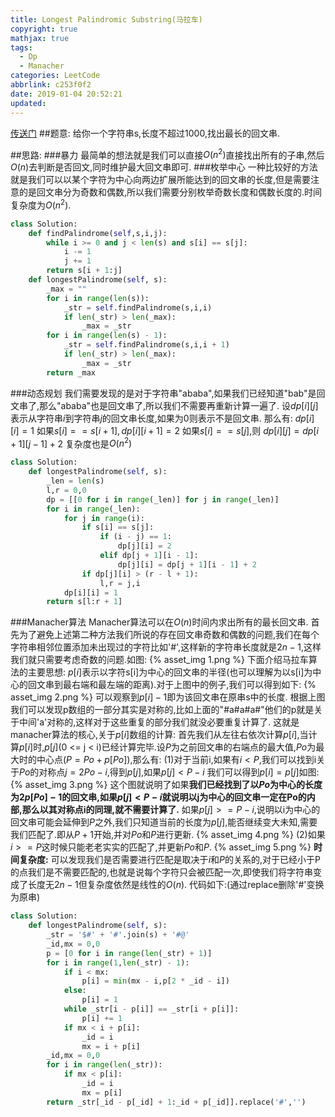 ```yaml
---
title: Longest Palindromic Substring(马拉车)
copyright: true
mathjax: true
tags:
  - Dp
  - Manacher
categories: LeetCode
abbrlink: c253f0f2
date: 2019-01-04 20:52:21
updated:
---
```

[传送门](https://leetcode.com/problems/longest-palindromic-substring/)
##题意:
给你一个字符串s,长度不超过1000,找出最长的回文串.
<!--more-->
##思路:
###暴力
最简单的想法就是我们可以直接$O(n^2)$直接找出所有的子串,然后$O(n)$去判断是否回文,同时维护最大回文串即可.
###枚举中心
一种比较好的方法就是我们可以以某个字符为中心向两边扩展所能达到的回文串的长度,但是需要注意的是回文串分为奇数和偶数,所以我们需要分别枚举奇数长度和偶数长度的.时间复杂度为$O(n^2)$.
```python
class Solution:
	def findPalindrome(self,s,i,j):
		while i >= 0 and j < len(s) and s[i] == s[j]:
			i -= 1
			j += 1
		return s[i + 1:j]
	def longestPalindrome(self, s):
		_max = ""
		for i in range(len(s)):
			_str = self.findPalindrome(s,i,i)
			if len(_str) > len(_max):
				_max = _str
		for i in range(len(s) - 1):
			_str = self.findPalindrome(s,i,i + 1)
			if len(_str) > len(_max):
				_max = _str 
		return _max
```
###动态规划
我们需要发现的是对于字符串"ababa",如果我们已经知道"bab"是回文串了,那么"ababa"也是回文串了,所以我们不需要再重新计算一遍了.
设$dp[i][j]$表示从字符串$i$到字符串$j$的回文串长度,如果为$0$则表示不是回文串.
那么有: 
$dp[i][i] = 1$
如果$s[i] == s[i + 1],dp[i][i + 1] = 2$
如果$s[i] == s[j]$,则 $dp[i][j] = dp[i + 1][j - 1] + 2$
复杂度也是$O(n^2)$
```python
class Solution:
	def longestPalindrome(self, s):
		_len = len(s)
		l,r = 0,0
		dp = [[0 for i in range(_len)] for j in range(_len)]
		for i in range(_len):
			for j in range(i):
				if s[i] == s[j]:
					if (i - j) == 1:
						dp[j][i] = 2
					elif dp[j + 1][i - 1]:
						dp[j][i] = dp[j + 1][i - 1] + 2
				if dp[j][i] > (r - l + 1):
					l,r = j,i
			dp[i][i] = 1
		return s[l:r + 1]
```

###Manacher算法
Manacher算法可以在$O(n)$时间内求出所有的最长回文串.
首先为了避免上述第二种方法我们所说的存在回文串奇数和偶数的问题,我们在每个字符串相邻位置添加未出现过的字符比如'#',这样新的字符串长度就是$2n-1$,这样我们就只需要考虑奇数的问题.如图:
{% asset_img 1.png %}
下面介绍马拉车算法的主要思想:
$p[i]$表示以字符s[i]为中心的回文串的半径(也可以理解为以s[i]为中心的回文串到最右端和最左端的距离).对于上图中的例子,我们可以得到如下:
{% asset_img 2.png %}
可以观察到$p[i]-1$即为该回文串在原串s中的长度.
根据上图我们可以发现p数组的一部分其实是对称的,比如上面的"#a#a#a#"他们的p就是关于中间'a'对称的,这样对于这些重复的部分我们就没必要重复计算了.
这就是manacher算法的核心,关于$p[i]$数组的计算:
首先我们从左往右依次计算$p[i]$,当计算$p[i]$时,$p[j]$(0 <= j < i)已经计算完毕.设$P$为之前回文串的右端点的最大值,$Po$为最大时的中心点($P = Po + p[Po]$),那么有:
(1)对于当前i,如果有$i < P$,我们可以找到i关于$Po$的对称点$j = 2Po - i$,得到$p[j]$,如果$p[j] < P - i$ 我们可以得到$p[i] = p[j]$如图:
{% asset_img 3.png %}
这个图就说明了如果**我们已经找到了以$Po$为中心的长度为$2p[Po] - 1$的回文串,如果$p[j] < P - i$就说明以j为中心的回文串一定在Po的内部,那么以其对称点i的同理,就不需要计算了.**
如果$p[j] >= P - i$,说明以i为中心的回文串可能会延伸到$P$之外,我们只知道当前的长度为$p[j]$,能否继续变大未知,需要我们匹配了.即从$P+1$开始,并对$Po$和$P$进行更新.
{% asset_img 4.png %}
(2)如果$i >= P$这时候只能老老实实的匹配了,并更新$Po$和$P$.
{% asset_img 5.png %}
**时间复杂度:**
可以发现我们是否需要进行匹配是取决于$i$和$P$的关系的,对于已经小于P的点我们是不需要匹配的,也就是说每个字符只会被匹配一次,即使我们将字符串变成了长度无$2n-1$但复杂度依然是线性的$O(n)$.
代码如下:(通过replace删除'#'变换为原串)
```python
class Solution:
	def longestPalindrome(self, s):
		_str = '$#' + '#'.join(s) + '#@'
		_id,mx = 0,0
		p = [0 for i in range(len(_str) + 1)]
		for i in range(1,len(_str) - 1):
			if i < mx:
				p[i] = min(mx - i,p[2 * _id - i])
			else:
				p[i] = 1
			while _str[i - p[i]] == _str[i + p[i]]:
				p[i] += 1
			if mx < i + p[i]:
				_id = i
				mx = i + p[i]
		_id,mx = 0,0
		for i in range(len(_str)):
			if mx < p[i]:
				_id = i
				mx = p[i]
		return _str[_id - p[_id] + 1:_id + p[_id]].replace('#','')
```
